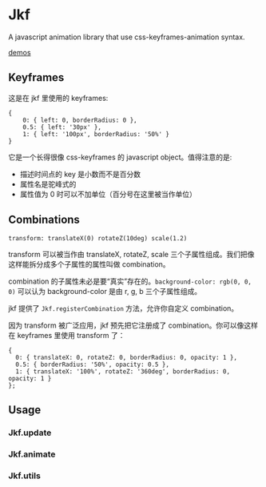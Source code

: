 # Jkf
A javascript animation library that use css-keyframes-animation syntax.

<a href="http://codepen.io/collection/AZMqqO/">demos</a>


## Keyframes
这是在 jkf 里使用的 keyframes:

    {
        0: { left: 0, borderRadius: 0 },
        0.5: { left: '30px' },
        1: { left: '100px', borderRadius: '50%' }
    }

它是一个长得很像 css-keyframes 的 javascript object。值得注意的是:
 - 描述时间点的 key 是小数而不是百分数
 - 属性名是驼峰式的
 - 属性值为 0 时可以不加单位（百分号在这里被当作单位）


## Combinations
`transform: translateX(0) rotateZ(10deg) scale(1.2)`

transform 可以被当作由 translateX, rotateZ, scale 三个子属性组成。我们把像这样能拆分成多个子属性的属性叫做 combination。

combination 的子属性未必是要“真实”存在的。`background-color: rgb(0, 0, 0)` 可以认为 background-color 是由 r, g, b 三个子属性组成。

jkf 提供了 `Jkf.registerCombination` 方法，允许你自定义 combination。

因为 transform 被广泛应用，jkf 预先把它注册成了 combination。你可以像这样在 keyframes 里使用 transform 了：

    {
      0: { translateX: 0, rotateZ: 0, borderRadius: 0, opacity: 1 },
      0.5: { borderRadius: '50%', opacity: 0.5 },
      1: { translateX: '100%', rotateZ: '360deg', borderRadius: 0, opacity: 1 }
    };




## Usage

### Jkf.update

### Jkf.animate

### Jkf.utils

